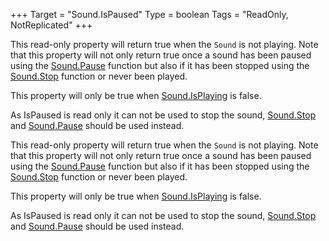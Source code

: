 +++
Target = "Sound.IsPaused"
Type = boolean
Tags = "ReadOnly, NotReplicated"
+++

This read-only property will return true when the `Sound` is not playing. Note that this property will not only return true once a sound has been paused using the [Sound.Pause](https://developer.roblox.com/api-reference/function/Sound/Pause) function but also if it has been stopped using the [Sound.Stop](https://developer.roblox.com/api-reference/function/Sound/Stop) function or never been played.This property will only be true when [Sound.IsPlaying](https://developer.roblox.com/api-reference/property/Sound/IsPlaying) is false.As IsPaused is read only it can not be used to stop the sound, [Sound.Stop](https://developer.roblox.com/api-reference/function/Sound/Stop) and [Sound.Pause](https://developer.roblox.com/api-reference/function/Sound/Pause) should be used instead.	This read-only property will return true when the `Sound` is not playing. Note that this property will not only return true once a sound has been paused using the [Sound.Pause](https://developer.roblox.com/api-reference/function/Sound/Pause) function but also if it has been stopped using the [Sound.Stop](https://developer.roblox.com/api-reference/function/Sound/Stop) function or never been played.This property will only be true when [Sound.IsPlaying](https://developer.roblox.com/api-reference/property/Sound/IsPlaying) is false.As IsPaused is read only it can not be used to stop the sound, [Sound.Stop](https://developer.roblox.com/api-reference/function/Sound/Stop) and [Sound.Pause](https://developer.roblox.com/api-reference/function/Sound/Pause) should be used instead.